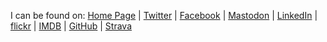 I can be found on:
    [Home Page](https://www.thouky.co.uk/) |
    [Twitter](https://twitter.com/thouky) |
    [Facebook](http://www.facebook.com/thouky) |
    <a rel="me" href="https://mastodon.social/@thouky">Mastodon</a> |
    <!-- [Google+](https://plus.google.com/+AlexanderThoukydides?rel=author -->
    [LinkedIn](http://www.linkedin.com/in/thouky) |
    <!-- [YouTube](http://www.youtube.com/user/thouky1 -->
    [flickr](http://www.flickr.com/photos/thouky/) |
    [IMDB](http://www.imdb.com/name/nm8267628/) |
    [GitHub](https://github.com/thoukydides) |
    [Strava](https://www.strava.com/athletes/thouky)
